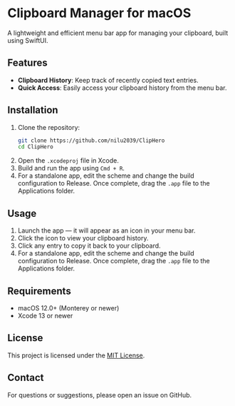 # Clipboard Manager for macOS

A lightweight and efficient menu bar app for managing your clipboard, built using SwiftUI.

## Features
- **Clipboard History**: Keep track of recently copied text entries.
- **Quick Access**: Easily access your clipboard history from the menu bar.

## Installation
1. Clone the repository:
   ```bash
   git clone https://github.com/nilu2039/ClipHero
   cd ClipHero
   ```
2. Open the `.xcodeproj` file in Xcode.
3. Build and run the app using `Cmd + R`.
4. For a standalone app, edit the scheme and change the build configuration to Release. Once complete, drag the `.app` file to the Applications folder.

## Usage
1. Launch the app — it will appear as an icon in your menu bar.
2. Click the icon to view your clipboard history.
3. Click any entry to copy it back to your clipboard.
4. For a standalone app, edit the scheme and change the build configuration to Release. Once complete, drag the `.app` file to the Applications folder.

## Requirements
- macOS 12.0+ (Monterey or newer)
- Xcode 13 or newer

## License
This project is licensed under the [MIT License](LICENSE).

## Contact
For questions or suggestions, please open an issue on GitHub.
